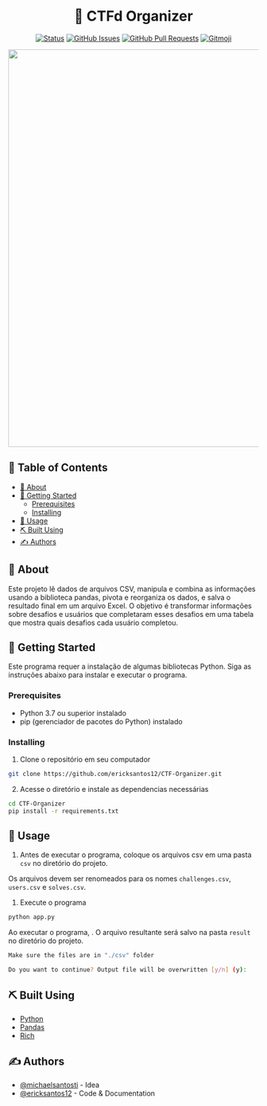 <!-- <p align="center">
  <a href="" rel="noopener">
 <img width=200px height=200px src="https://i.imgur.com/6wj0hh6.jpg" alt="Project logo"></a>
</p> -->

<h1 align="center">🚩 CTFd Organizer</h1>

<div align="center">

  [![Status](https://img.shields.io/badge/status-active-success.svg)]() 
  [![GitHub Issues](https://img.shields.io/github/issues/ericksantos12/CTF-Organizer.svg)](https://github.com/ericksantos12/CTF-Organizer/issues)
  [![GitHub Pull Requests](https://img.shields.io/github/issues-pr/ericksantos12/CTF-Organizer.svg)](https://github.com/ericksantos12/CTF-Organizer/pulls)
  [![Gitmoji](https://img.shields.io/badge/gitmoji-%20😜%20😍-FFDD67.svg?style=flat-square)](https://gitmoji.dev)
</div>

<div align='center'>
  <img width=800 src=https://files.catbox.moe/megb4g.gif>
</div>

## 📝 Table of Contents

- [🧐 About](#-about)
- [🏁 Getting Started](#-getting-started)
  - [Prerequisites](#prerequisites)
  - [Installing](#installing)
- [🎈 Usage](#-usage)
- [⛏️ Built Using](#️-built-using)
- [✍️ Authors](#️-authors)

## 🧐 About

Este projeto lê dados de arquivos CSV, manipula e combina as informações usando a biblioteca pandas, pivota e reorganiza os dados, e salva o resultado final em um arquivo Excel. O objetivo é transformar informações sobre desafios e usuários que completaram esses desafios em uma tabela que mostra quais desafios cada usuário completou.

## 🏁 Getting Started

Este programa requer a instalação de algumas bibliotecas Python. Siga as instruções abaixo para instalar e executar o programa.

### Prerequisites

- Python 3.7 ou superior instalado
- pip (gerenciador de pacotes do Python) instalado


### Installing

1. Clone o repositório em seu computador
```bash
git clone https://github.com/ericksantos12/CTF-Organizer.git
```

2. Acesse o diretório e instale as dependencias necessárias
```bash
cd CTF-Organizer
pip install -r requirements.txt
```

## 🎈 Usage

1. Antes de executar o programa, coloque os arquivos csv em uma pasta `csv` no diretório do projeto.

Os arquivos devem ser renomeados para os nomes `challenges.csv`, `users.csv` e `solves.csv`.

1. Execute o programa
```bash
python app.py
```

Ao executar o programa, . O arquivo resultante será salvo na pasta `result` no diretório do projeto.

```bash
Make sure the files are in "./csv" folder

Do you want to continue? Output file will be overwritten [y/n] (y): 
```

## ⛏️ Built Using

- [Python](https://www.python.org/)
- [Pandas](https://pandas.pydata.org/)
- [Rich](https://rich.readthedocs.io/)

## ✍️ Authors

- [@michaelsantosti](https://github.com/michaelsantosti) - Idea
- [@ericksantos12](https://github.com/ericksantos12) - Code & Documentation
